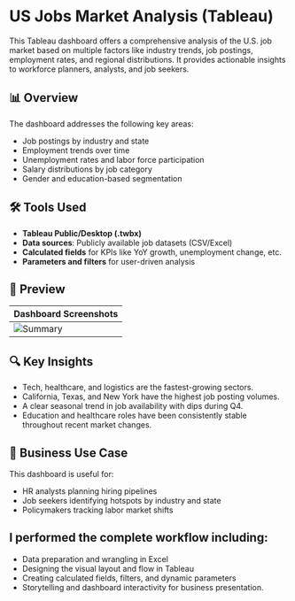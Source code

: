 # US Jobs Market Analysis (Tableau)

This Tableau dashboard offers a comprehensive analysis of the U.S. job market based on multiple factors like industry trends, job postings, employment rates, and regional distributions. It provides actionable insights to workforce planners, analysts, and job seekers.

## 📊 Overview

The dashboard addresses the following key areas:
- Job postings by industry and state
- Employment trends over time
- Unemployment rates and labor force participation
- Salary distributions by job category
- Gender and education-based segmentation

## 🛠️ Tools Used

- **Tableau Public/Desktop (.twbx)**
- **Data sources**: Publicly available job datasets (CSV/Excel)
- **Calculated fields** for KPIs like YoY growth, unemployment change, etc.
- **Parameters and filters** for user-driven analysis

## 📸 Preview
| Dashboard Screenshots  | 
|------------------------|
| ![Summary](images/dasboard-01.png) |


## 🔍 Key Insights
- Tech, healthcare, and logistics are the fastest-growing sectors.
- California, Texas, and New York have the highest job posting volumes.
- A clear seasonal trend in job availability with dips during Q4.
- Education and healthcare roles have been consistently stable throughout recent market changes.

## 📌 Business Use Case
This dashboard is useful for:
- HR analysts planning hiring pipelines
- Job seekers identifying hotspots by industry and state
- Policymakers tracking labor market shifts

## I performed the complete workflow including:
- Data preparation and wrangling in Excel
- Designing the visual layout and flow in Tableau
- Creating calculated fields, filters, and dynamic parameters
- Storytelling and dashboard interactivity for business presentation.
